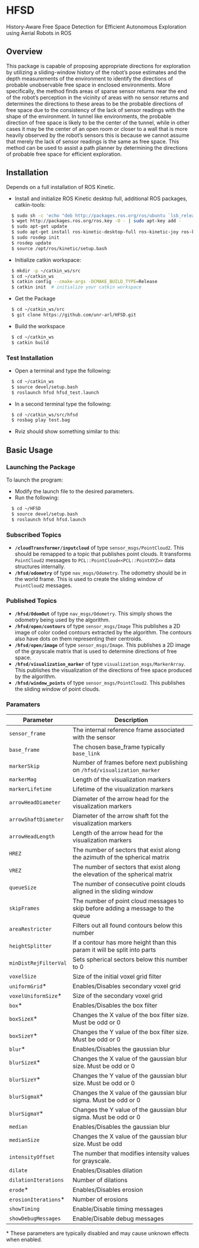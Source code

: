 # HFSD
History-Aware Free Space Detection for Efficient Autonomous Exploration using Aerial Robots in ROS
## Overview
This package is capable of proposing appropriate directions for exploration by utilizing a sliding-window history of the robot’s pose estimates and the depth measurements of the environment to identify the directions of probable unobservable free space in enclosed environments. More specifically, the method finds areas of sparse sensor returns near the end of the robot’s perception in the vicinity of areas with no sensor returns and determines the directions to these areas to be the probable directions of free space due to the consistency of the lack of sensor readings with the shape of the environment. In tunnel like environments, the probable direction of free space is likely to be the center of the tunnel, while in other cases it may be the center of an open room or closer to a wall that is more heavily observed by the robot’s sensors this is because we cannot assume that merely the lack of sensor readings is the same as free space. This method can be used to assist a path planner by determining the directions of probable free space for efficient exploration.
## Installation
Depends on a full installation of ROS Kinetic.

* Install and initialize ROS Kinetic desktop full, additional ROS packages, catkin-tools:

```sh
  $ sudo sh -c 'echo "deb http://packages.ros.org/ros/ubuntu `lsb_release -sc` main" > /etc/apt/sources.list.d/ros-latest.list'
  $ wget http://packages.ros.org/ros.key -O - | sudo apt-key add -
  $ sudo apt-get update
  $ sudo apt-get install ros-kinetic-desktop-full ros-kinetic-joy ros-kinetic-octomap-ros python-wstool python-catkin-tools
  $ sudo rosdep init
  $ rosdep update
  $ source /opt/ros/kinetic/setup.bash
```
* Initialize catkin workspace:
```sh
  $ mkdir -p ~/catkin_ws/src
  $ cd ~/catkin_ws
  $ catkin config --cmake-args -DCMAKE_BUILD_TYPE=Release
  $ catkin init  # initialize your catkin workspace
```
* Get the Package
```sh
  $ cd ~/catkin_ws/src
  $ git clone https://github.com/unr-arl/HFSD.git
```
* Build the workspace
```sh
  $ cd ~/catkin_ws
  $ catkin build 
```
### Test Installation
* Open a terminal and type the following:
```sh
  $ cd ~/catkin_ws
  $ source devel/setup.bash
  $ roslaunch hfsd hfsd_test.launch
``` 
* In a second terminal type the following:
```sh
  $ cd ~/catkin_ws/src/hfsd
  $ rosbag play test.bag
```
* Rviz should show something similar to this:

## Basic Usage
### Launching the Package
To launch the program:
* Modify the launch file to the desired parameters.
* Run the following:
```sh
  $ cd ~/HFSD
  $ source devel/setup.bash
  $ roslaunch hfsd hfsd.launch
``` 
### Subscribed Topics
- **`/cloudTransformer/inputcloud`** of type `sensor_msgs/PointCloud2`. This should be remapped to a topic that publishes point clouds. It transforms `PointCloud2` messages to `PCL::PointCloud<<PCL::PointXYZ>>` data structures internally.
- **`/hfsd/odometry`** of type `nav_msgs/Odometry`. The odometry should be in the world frame. This is used to create the sliding window of `PointCloud2` messages.
### Published Topics
- **`/hfsd/OdomOut`** of type `nav_msgs/Odometry`. This simply shows the odometry being used by the algorithm.
- **`/hfsd/open/contours`** of type `sensor_msgs/Image` This publishes a 2D image of color coded contours extracted by the algorithm. The contours also have dots on them representing their centroids.
- **`/hfsd/open/image`** of type `sensor_msgs/Image`. This publishes a 2D image of the grayscale matrix that is used to determine directions of free space.
- **`/hfsd/visualization_marker`** of type `visualization_msgs/MarkerArray`. This publishes the visualization of the directions of free space produced by the algorithm.
- **`/hfsd/window_points`** of type `sensor_msgs/PointCloud2`. This publishes the sliding window of point clouds.
### Paramaters
| Parameter             | Description                                                                     |
| --------------------- | ------------------------------------------------------------------------------- |
| `sensor_frame`        | The internal reference frame associated with the sensor                         |
| `base_frame`          | The chosen base_frame typically `base_link`                                     |
| `markerSkip`          | Number of frames before next publishing on `/hfsd/visualization_marker`         |
| `markerMag`           | Length of the visualization markers                                             |
| `markerLifetime`      | Lifetime of the visualization markers                                           |
| `arrowHeadDiameter`   | Diameter of the arrow head for the visualization markers                        |
| `arrowShaftDiameter`  | Diameter of the arrow shaft fot the visualization markers                       |
| `arrowHeadLength`     | Length of the arrow head for the visualization markers                          |
| `HREZ`                | The number of sectors that exist along the azimuth of the spherical matrix      |
| `VREZ`                | The number of sectors that exist along the elevation of the spherical matrix    |
| `queueSize`           | The number of consecutive point clouds aligned in the sliding window            |
| `skipFrames`          | The number of point cloud messages to skip before adding a message to the queue |
| `areaRestricter`      | Filters out all found contours below this number                                |
| `heightSplitter`      | If a contour has more height than this param it will be split into parts        |
| `minDistRejFilterVal` | Sets spherical sectors below this number to 0                                   |
| `voxelSize`           | Size of the initial voxel grid filter                                           |
| `uniformGrid`*        | Enables/Disables secondary voxel grid                                           |
| `voxelUniformSize`*   | Size of the secondary voxel grid                                                |
| `box`*                | Enables/Disables the box filter                                                 |
| `boxSizeX`*           | Changes the X value of the box filter size. Must be odd or 0                    |
| `boxSizeY`*           | Changes the Y value of the box filter size. Must be odd or 0                    |
| `blur`*               | Enables/Disables the gaussian blur                                              |
| `blurSizeX`*          | Changes the X value of the gaussian blur size. Must be odd or 0                 |
| `blurSizeY`*          | Changes the Y value of the gaussian blur size. Must be odd or 0                 |
| `blurSigmaX`*         | Changes the X value of the gaussian blur sigma. Must be odd or 0                |
| `blurSigmaY`*         | Changes the Y value of the gaussian blur sigma. Must be odd or 0                |
| `median`              | Enables/Disables the gaussian blur                                              |
| `medianSize`          | Changes the X value of the gaussian blur size. Must be odd                      |
| `intensityOffset`     | The number that modifies intensity values for grayscale.                        |
| `dilate`              | Enables/Disables dilation                                                       |
| `dilationIterations`  | Number of dilations                                                             |
| `erode`*              | Enables/Disables erosion                                                        |
| `erosionIterations`*  | Number of erosions                                                              |
| `showTiming`          | Enable/Disable timing messages                                                  |
| `showDebugMessages`   | Enable/Disable debug messages                                                   |

\* These parameters are typically disabled and may cause unknown effects when enabled.


